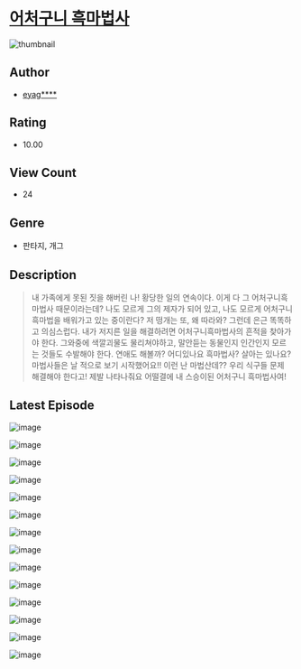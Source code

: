 # [어처구니 흑마법사](https://comic.naver.com/challenge/list?titleId=810311)
![thumbnail](https://image-comic.pstatic.net/user_contents_data/challenge_comic/2023/05/23/108715/upload_4121419720122447204_480x623.jpeg)

## Author
- [eyag****](https://comic.naver.com/artistTitle?id=108715)

## Rating
- 10.00

## View Count
- 24

## Genre
- 판타지, 개그

## Description
> 내 가족에게 못된 짓을 해버린 나! 황당한 일의 연속이다. 이게 다 그 어처구니흑마법사 때문이라는데? 나도 모르게 그의 제자가 되어 있고, 나도 모르게 어처구니흑마법을 배워가고 있는 중이란다? 저 떵개는 또, 왜 따라와? 그런데 은근 똑똑하고 의심스럽다. 내가 저지른 일을 해결하려면 어처구니흑마법사의 흔적을 찾아가야 한다. 그와중에 색깔괴물도 물리쳐야하고, 말안듣는 동물인지 인간인지 모르는 것들도 수발해야 한다. 연애도 해볼까? 어디있나요 흑마법사? 살아는 있나요? 마법사들은 날 적으로 보기 시작했어요!! 이런 난 마법산데?? 우리 식구들 문제 해결해야 한다고! 제발 나타나줘요 어떨결에 내 스승이된 어처구니 흑마법사여!


## Latest Episode
![image](https://image-comic.pstatic.net/user_contents_data/challenge_comic/2023/05/25/108715/upload_3631699239062562360.jpeg)

![image](https://image-comic.pstatic.net/user_contents_data/challenge_comic/2023/05/25/108715/upload_4050204124442081638.jpeg)

![image](https://image-comic.pstatic.net/user_contents_data/challenge_comic/2023/05/25/108715/upload_7076618887180083765.jpeg)

![image](https://image-comic.pstatic.net/user_contents_data/challenge_comic/2023/05/25/108715/upload_4135822021859762532.jpeg)

![image](https://image-comic.pstatic.net/user_contents_data/challenge_comic/2023/05/25/108715/upload_3991096788742322230.jpeg)

![image](https://image-comic.pstatic.net/user_contents_data/challenge_comic/2023/05/25/108715/upload_3919367965931615033.jpeg)

![image](https://image-comic.pstatic.net/user_contents_data/challenge_comic/2023/05/25/108715/upload_3762536921585312358.jpeg)

![image](https://image-comic.pstatic.net/user_contents_data/challenge_comic/2023/05/25/108715/upload_4049916279911375158.jpeg)

![image](https://image-comic.pstatic.net/user_contents_data/challenge_comic/2023/05/25/108715/upload_7219329791994312761.jpeg)

![image](https://image-comic.pstatic.net/user_contents_data/challenge_comic/2023/05/25/108715/upload_3546646697481744994.jpeg)

![image](https://image-comic.pstatic.net/user_contents_data/challenge_comic/2023/05/25/108715/upload_3775762946902680931.jpeg)

![image](https://image-comic.pstatic.net/user_contents_data/challenge_comic/2023/05/25/108715/upload_3702577064956158771.jpeg)

![image](https://image-comic.pstatic.net/user_contents_data/challenge_comic/2023/05/25/108715/upload_4134644633905083187.jpeg)

![image](https://image-comic.pstatic.net/user_contents_data/challenge_comic/2023/05/25/108715/upload_3846417370729297721.jpeg)
